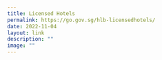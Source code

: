 ```yaml
---
title: Licensed Hotels
permalink: https://go.gov.sg/hlb-licensedhotels/
date: 2022-11-04
layout: link
description: ""
image: ""
---
```






